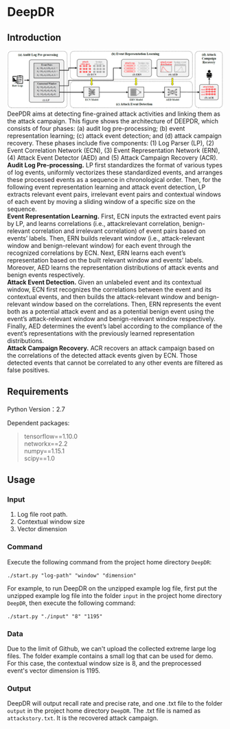# DeepDR
## Introduction
![Workflow of DeepDR](https://github.com/ieeesp2023sub/deepdr/blob/main/deepdr_overview.PNG)
DeePDR aims at detecting fine-grained attack activities and linking them as the attack campaign. This figure shows the architecture of DEEPDR, which consists of four phases: (a) audit log pre-processing; (b) event representation learning; (c) attack event detection; and (d) attack campaign recovery. These phases include five components: (1) Log Parser (LP), (2) Event Correlation Network (ECN), (3) Event Representation Network (ERN), (4) Attack Event Detector (AED) and (5) Attack Campaign Recovery (ACR). <br />
**Audit Log Pre-processing.** LP first standardizes the format of various types of log events, uniformly vectorizes these standardized events, and arranges these processed events as a sequence in chronological order. Then, for the following event representation learning and attack event detection, LP extracts relevant event pairs, irrelevant event pairs and contextual windows of each event by moving a sliding window of a specific size on the sequence.<br />
**Event Representation Learning.** First, ECN inputs the extracted event pairs by LP, and learns correlations (i.e., attackrelevant correlation, benign-relevant correlation and irrelevant correlation) of event pairs based on events’ labels. Then, ERN builds relevant window (i.e., attack-relevant window and benign-relevant window) for each event through the recognized correlations by ECN. Next, ERN learns each event’s representation based on the built relevant window and events’ labels. Moreover, AED learns the representation distributions of attack events and benign events respectively.<br />
**Attack Event Detection.** Given an unlabeled event and its contextual window, ECN first recognizes the correlations between the event and its contextual events, and then builds the attack-relevant window and benign-relevant window based on the correlations. Then, ERN represents the event both as a potential attack event and as a potential benign event using the event’s attack-relevant window and benign-relevant window respectively. Finally, AED determines the event’s label according to the compliance of the event’s representations with the previously learned representation distributions.<br />
**Attack Campaign Recovery.** ACR recovers an attack campaign based on the correlations of the detected attack events given by ECN. Those detected events that cannot be correlated to any other events are filtered as false positives.

## Requirements
Python Version：2.7  

Dependent packages:
> tensorflow==1.10.0  
> networkx==2.2  
> numpy==1.15.1  
> scipy==1.0  

## Usage
### Input
1. Log file root path.
2. Contextual window size
3. Vector dimension 
### Command
Execute the following command from the project home directory ``DeepDR``:<br/>

	./start.py "log-path" "window" "dimension" 

For example, to run DeepDR on the unzipped example log file, first put the unzipped example log file into the folder ``input`` in the project home directory ``DeepDR``, then execute the following command:

    ./start.py "./input" "8" "1195"

### Data
Due to the limit of Github, we can't upload the collected extreme large log files.
The folder example contains a small log that can be used for demo.
For this case, the contextual window size is 8, and the preprocessed event's vector dimension is 1195.

### Output
DeepDR will output recall rate and precise rate, and one .txt file to the folder ``output`` in the project home directory ``DeepDR``.
The .txt file is named as ``attackstory.txt``. It is the recovered attack campaign.
